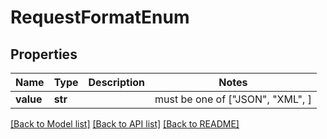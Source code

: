 # RequestFormatEnum


## Properties
Name | Type | Description | Notes
------------ | ------------- | ------------- | -------------
**value** | **str** |  |  must be one of ["JSON", "XML", ]

[[Back to Model list]](../README.md#documentation-for-models) [[Back to API list]](../README.md#documentation-for-api-endpoints) [[Back to README]](../README.md)


